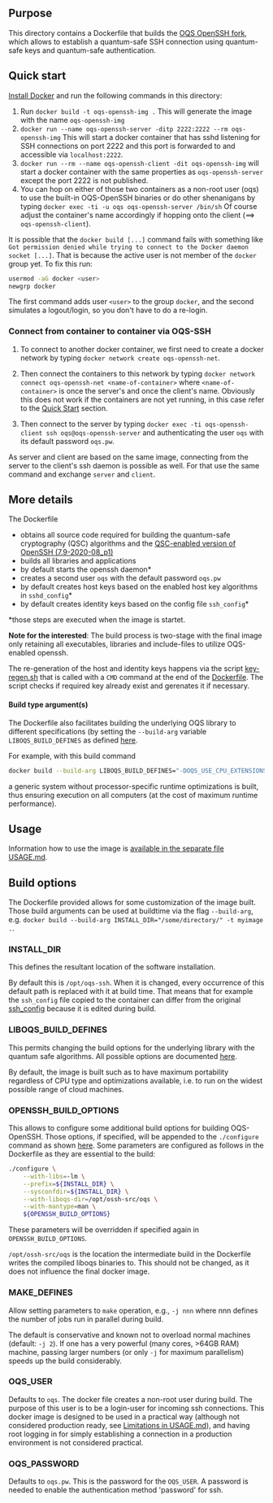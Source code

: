## Purpose 

This directory contains a Dockerfile that builds the [OQS OpenSSH fork](https://github.com/open-quantum-safe/openssh), which allows to establish a quantum-safe SSH connection using quantum-safe keys and quantum-safe authentication.

## Quick start

[Install Docker](https://docs.docker.com/install) and run the following commands in this directory:

1. Run `docker build -t oqs-openssh-img .` This will generate the image with the name `oqs-openssh-img`
2. `docker run --name oqs-openssh-server -ditp 2222:2222 --rm oqs-openssh-img`
This will start a docker container that has sshd listening for SSH connections on port 2222 and this port is forwarded to and accessible via `localhost:2222`.
3. `docker run --rm --name oqs-openssh-client -dit oqs-openssh-img` will start a docker container with the same properties as `oqs-openssh-server` except the port 2222 is not published.
4. You can hop on either of those two containers as a non-root user (oqs) to use the built-in OQS-OpenSSH binaries or do other shenanigans by typing
`docker exec -ti -u oqs oqs-openssh-server /bin/sh`
Of course adjust the container's name accordingly if hopping onto the client (==> `oqs-openssh-client`).

It is possible that the `docker build [...]` command fails with something like `Got permission denied while trying to connect to the Docker daemon socket [...]`. That is because the active user is not member of the `docker` group yet. To fix this run:
```bash
usermod -aG docker <user>
newgrp docker
```
The first command adds user `<user>` to the group `docker`, and the second simulates a logout/login, so you don't have to do a re-login.

### Connect from container to container via OQS-SSH

1. To connect to another docker container, we first need to create a docker network by typing `docker network create oqs-openssh-net`.

1. Then connect the containers to this network by typing `docker network connect oqs-openssh-net <name-of-container>` where `<name-of-container>` is once the server's and once the client's name. Obviously this does not work if the containers are not yet running, in this case refer to the [Quick Start](README.md#quick-start) section.

1. Then connect to the server by typing `docker exec -ti oqs-openssh-client ssh oqs@oqs-openssh-server` and authenticating the user `oqs` with its default password `oqs.pw`.

As server and client are based on the same image, connecting from the server to the client's ssh daemon is possible as well. For that use the same command and exchange `server` and `client`.

## More details

The Dockerfile 
- obtains all source code required for building the quantum-safe cryptography (QSC) algorithms and the [QSC-enabled version of OpenSSH (7.9-2020-08_p1)](https://github.com/open-quantum-safe/openssh/releases/tag/OQS-OpenSSH-snapshot-2020-08)
- builds all libraries and applications
- by default starts the openssh daemon\*
- creates a second user `oqs` with the default password `oqs.pw`
- by default creates host keys based on the enabled host key algorithms in `sshd_config`\*
- by default creates identity keys based on the config file `ssh_config`\*

\*those steps are executed when the image is startet.

**Note for the interested**: The build process is two-stage with the final image only retaining all executables, libraries and include-files to utilize OQS-enabled openssh.

The re-generation of the host and identity keys happens via the script [key-regen.sh](key-regen.sh) that is called with a `CMD` command at the end of the [Dockerfile](Dockerfile). The script checks if required key already exist and gerenates it if necessary.
#### Build type argument(s)

The Dockerfile also facilitates building the underlying OQS library to different specifications (by setting the `--build-arg` variable `LIBOQS_BUILD_DEFINES` as defined [here](https://github.com/open-quantum-safe/liboqs/wiki/Customizing-liboqs).

For example, with this build command
```bash
docker build --build-arg LIBOQS_BUILD_DEFINES="-DOQS_USE_CPU_EXTENSIONS=OFF" -f Dockerfile -t oqs-openssh-generic .
``` 
a generic system without processor-specific runtime optimizations is built, thus ensuring execution on all computers (at the cost of maximum runtime performance).

## Usage

Information how to use the image is [available in the separate file USAGE.md](USAGE.md).

## Build options

The Dockerfile provided allows for some customization of the image built. Those build arguments can be used at buildtime via the flag `--build-arg`, e.g. `docker build --build-arg INSTALL_DIR="/some/directory/" -t myimage .`.

### INSTALL_DIR

This defines the resultant location of the software installation.

By default this is `/opt/oqs-ssh`. When it is changed, every occurrence of this default path is replaced with it at build time. That means that for example the `ssh_config` file copied to the container can differ from the original [ssh_config](ssh_config) because it is edited during build.

### LIBOQS_BUILD_DEFINES

This permits changing the build options for the underlying library with the quantum safe algorithms. All possible options are documented [here](https://github.com/open-quantum-safe/liboqs/wiki/Customizing-liboqs).

By default, the image is built such as to have maximum portability regardless of CPU type and optimizations available, i.e. to run on the widest possible range of cloud machines.

### OPENSSH_BUILD_OPTIONS

This allows to configure some additional build options for building OQS-OpenSSH. Those options, if specified, will be appended to the `./configure` command as shown [here](https://github.com/open-quantum-safe/openssh#step-2-build-the-fork). Some parameters are configured as follows in the Dockerfile as they are essential to the build:
```sh
./configure \
    --with-libs=-lm \
    --prefix=${INSTALL_DIR} \
    --sysconfdir=${INSTALL_DIR} \
    --with-liboqs-dir=/opt/ossh-src/oqs \
    --with-mantype=man \
    ${OPENSSH_BUILD_OPTIONS}
```
These parameters will be overridden if specified again in `OPENSSH_BUILD_OPTIONS`.

`/opt/ossh-src/oqs` is the location the intermediate build in the Dockerfile writes the compiled liboqs binaries to. This should not be changed, as it does not influence the final docker image.
### MAKE_DEFINES

Allow setting parameters to `make` operation, e.g., `-j nnn` where nnn defines the number of jobs run in parallel during build. 

The default is conservative and known not to overload normal machines (default: `-j 2`). If one has a very powerful (many cores, >64GB RAM) machine, passing larger numbers (or only `-j` for maximum parallelism) speeds up the build considerably.

### OQS_USER

Defaults to `oqs`. The docker file creates a non-root user during build. The purpose of this user is to be a login-user for incoming ssh connections. This docker image is designed to be used in a practical way (although not considered production ready, see [Limitations in USAGE.md](USAGE.md#Limitations)), and having root logging in for simply establishing a connection in a production environment is not considered practical.

### OQS_PASSWORD

Defaults to `oqs.pw`. This is the password for the `OQS_USER`. A password is needed to enable the authentication method 'password' for ssh.